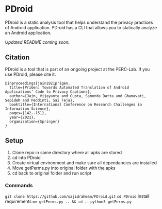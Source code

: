 # PDroid

PDroid is a static analysis tool that helps understand the privacy practices of Android application. PDroid has a CLI that allows you to statically analyze an Android application. 

_Updated README coming soon._

## Citation

PDroid is a tool that is part of an ongoing project at the PERC-Lab. If you use PDroid, please cite it.

```
@inproceedings{jain2021prigen,
  title={PriGen: Towards Automated Translation of Android Applications’ Code to Privacy Captions},
  author={Jain, Vijayanta and Gupta, Sanonda Datta and Ghanavati, Sepideh and Peddinti, Sai Teja},
  booktitle={International Conference on Research Challenges in Information Science},
  pages={142--151},
  year={2021},
  organization={Springer}
}
```

## Setup
1. Clone repo in same directory where all apks are stored
2. cd into PDroid
3. Create virtual environment and make sure all dependancies are installed
4. Move getPerms.py into original folder with the apks
5. cd back to original folder and run script

### Commands
`git clone https://github.com/sajidrahman/PDroid.git`
`cd PDroid`
install requirements
`mv getPerms.py .. && cd ..`
`python3 getPerms.py`
